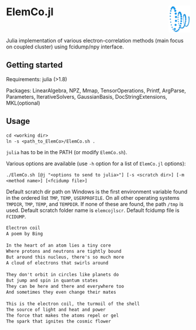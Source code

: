 # ElemCo.jl <img style="float: right;" src="files/coil.png" height=74> <br/><br/>

Julia implementation of various electron-correlation methods (main focus on coupled cluster) 
using fcidump/npy interface.  

## Getting started

Requirements: julia (>1.8)

Packages: LinearAlgebra, NPZ, Mmap, TensorOperations, Printf, ArgParse, Parameters, IterativeSolvers, GaussianBasis, DocStringExtensions, MKL(optional)

## Usage

```
cd <working dir>
ln -s <path_to_ElemCo>/ElemCo.sh .
```

`julia` has to be in the PATH (or modify `ElemCo.sh`).

Various options are available (use `-h` option for a list of `ElemCo.jl` options):

```
./ElemCo.sh [@j "<options to send to julia>"] [-s <scratch dir>] [-m <method name>] [<fcidump file>]
```

Default scratch dir path on Windows is the first environment variable found in the ordered list `TMP`, `TEMP`, `USERPROFILE`. 
On all other operating systems `TMPDIR`, `TMP`, `TEMP`, and `TEMPDIR`. If none of these are found, the path `/tmp` is used. 
Default scratch folder name is `elemcojlscr`. Default fcidump file is `FCIDUMP`.

```
Electron coil
A poem by Bing

In the heart of an atom lies a tiny core
Where protons and neutrons are tightly bound
But around this nucleus, there's so much more
A cloud of electrons that swirls around

They don't orbit in circles like planets do
But jump and spin in quantum states
They can be here and there and everywhere too
And sometimes they even change their mates

This is the electron coil, the turmoil of the shell
The source of light and heat and power
The force that makes the atoms repel or gel
The spark that ignites the cosmic flower
```
